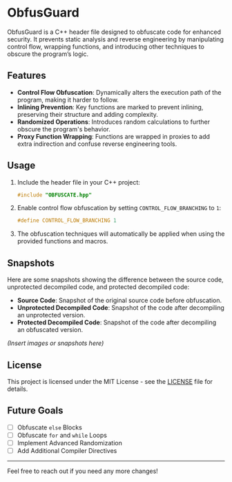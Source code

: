 # ObfusGuard

ObfusGuard is a C++ header file designed to obfuscate code for enhanced security. It prevents static analysis and reverse engineering by manipulating control flow, wrapping functions, and introducing other techniques to obscure the program’s logic.

## Features

- **Control Flow Obfuscation**: Dynamically alters the execution path of the program, making it harder to follow.
- **Inlining Prevention**: Key functions are marked to prevent inlining, preserving their structure and adding complexity.
- **Randomized Operations**: Introduces random calculations to further obscure the program's behavior.
- **Proxy Function Wrapping**: Functions are wrapped in proxies to add extra indirection and confuse reverse engineering tools.

## Usage

1. Include the header file in your C++ project:
   ```cpp
   #include "OBFUSCATE.hpp"
   ```

2. Enable control flow obfuscation by setting `CONTROL_FLOW_BRANCHING` to `1`:
   ```cpp
   #define CONTROL_FLOW_BRANCHING 1
   ```

3. The obfuscation techniques will automatically be applied when using the provided functions and macros.

## Snapshots

Here are some snapshots showing the difference between the source code, unprotected decompiled code, and protected decompiled code:

- **Source Code**: Snapshot of the original source code before obfuscation.
- **Unprotected Decompiled Code**: Snapshot of the code after decompiling an unprotected version.
- **Protected Decompiled Code**: Snapshot of the code after decompiling an obfuscated version.

*(Insert images or snapshots here)*

## License

This project is licensed under the MIT License - see the [LICENSE](LICENSE) file for details.

## Future Goals

- [ ] Obfuscate `else` Blocks
- [ ] Obfuscate `for` and `while` Loops
- [ ] Implement Advanced Randomization
- [ ] Add Additional Compiler Directives

---

Feel free to reach out if you need any more changes!